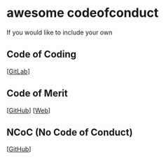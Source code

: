 # awesome codeofconduct

If you would like to include your own 

## Code of Coding

[[GitLab](https://gitlab.com/CartesianDuelist/CodeOfCoding)]

## Code of Merit
[[GitHub](https://github.com/rosarior/Code-of-Merit)] [[Web](http://code-of-merit.org/)]

## NCoC (No Code of Conduct)

[[GitHub](https://github.com/domgetter/NCoC)]
